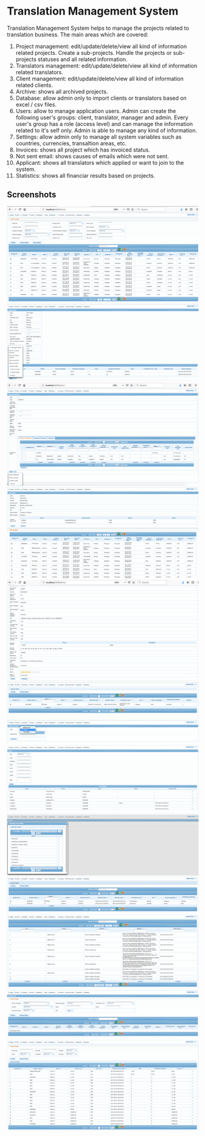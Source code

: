 # Translation Management System

Translation Management System helps to manage the projects related to translation business. The main areas which are covered:
1. Project management: edit/update/delete/view all kind of information related projects. Create a sub-projects. Handle the projects or sub-projects statuses and all related information.
2. Translators management: edit/update/delete/view all kind of information related translators. 
3. Client management: edit/update/delete/view all kind of information related clients. 
4. Archive: shows all archived projects. 
5. Database: allow admin only to import clients or translators based on excel / csv files.
6. Users: allow to manage application users. Admin can create the following user's groups: client, translator, manager and admin. Every user's group has a role (access level) and can manage the information related to it's self only. Admin is able to manage any kind of information. 
7. Settings: allow admin only to manage all system variables such as countries, currencies, transaltion areas, etc.
8. Invoices: shows all project which has invoiced status.  
9. Not sent email: shows causes of emails which were not sent. 
10. Applicant: shows all translators which applied or want to join to the system.
11. Statistics: shows all financiar results based on projects. 

## Screenshots
<img src = "/src/main/resources/screenshots/project-list.png">
<img src = "/src/main/resources/screenshots/project-page.png">
<img src = "/src/main/resources/screenshots/project-details-page.png">
<img src = "/src/main/resources/screenshots/client-page.png">
<img src = "/src/main/resources/screenshots/translator-page.png">
<img src = "/src/main/resources/screenshots/archive-list.png">
<img src = "/src/main/resources/screenshots/database-import-page.png">
<img src = "/src/main/resources/screenshots/users-page.png">
<img src = "/src/main/resources/screenshots/settings-translation-are-page.png">
<img src = "/src/main/resources/screenshots/invoices-list.png">
<img src = "/src/main/resources/screenshots/not-sent-email-list.png">
<img src = "/src/main/resources/screenshots/applicant-list.png">
<img src = "/src/main/resources/screenshots/statistics-page.png">
